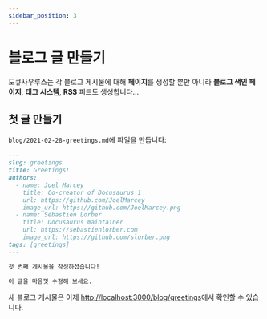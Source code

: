 ```yaml
---
sidebar_position: 3
---
```


# 블로그 글 만들기

도큐사우루스는 각 블로그 게시물에 대해 **페이지**를 생성할 뿐만 아니라 **블로그 색인 페이지**, **태그 시스템**, **RSS** 피드도 생성합니다...

## 첫 글 만들기

`blog/2021-02-28-greetings.md`에 파일을 만듭니다:

```md title="blog/2021-02-28-greetings.md"
---
slug: greetings
title: Greetings!
authors:
  - name: Joel Marcey
    title: Co-creator of Docusaurus 1
    url: https://github.com/JoelMarcey
    image_url: https://github.com/JoelMarcey.png
  - name: Sébastien Lorber
    title: Docusaurus maintainer
    url: https://sebastienlorber.com
    image_url: https://github.com/slorber.png
tags: [greetings]
---

첫 번째 게시물을 작성하셨습니다!

이 글을 마음껏 수정해 보세요.
```

새 블로그 게시물은 이제 [http://localhost:3000/blog/greetings](http://localhost:3000/blog/greetings)에서 확인할 수 있습니다.
